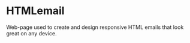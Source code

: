# HTMLemail
Web-page used to create and design responsive HTML emails that look great on any device.
